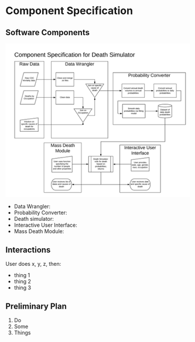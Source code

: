 # Component Specification

## Software Components
![component-specification](component-specification_death-simulator.png)

* Data Wrangler:
* Probability Converter:
* Death simulator:
* Interactive User Interface:
* Mass Death Module:

## Interactions

User does x, y, z, then:
* thing 1 
* thing 2
* thing 3


## Preliminary Plan
1. Do
2. Some
3. Things